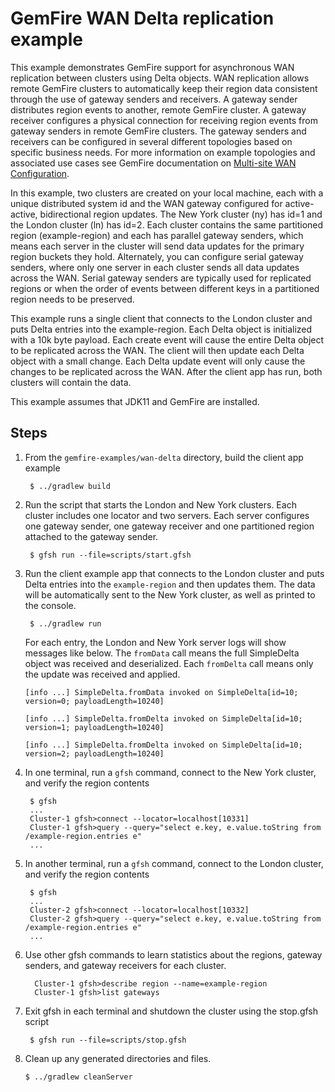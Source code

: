 <!--
  ~ Copyright (c) VMware, Inc. 2023. All rights reserved.
  -->

# GemFire WAN Delta replication example

This example demonstrates GemFire support for asynchronous WAN 
replication between clusters using Delta objects.  WAN replication allows
remote GemFire clusters to automatically keep their region data consistent
through the use of gateway senders and receivers. A gateway sender distributes 
region events to another, remote GemFire cluster. A gateway receiver 
configures a physical connection for receiving region events from 
gateway senders in remote GemFire clusters. The gateway senders and 
receivers can be configured in several different topologies based on 
specific business needs. For more information on example topologies 
and associated use cases see GemFire documentation on 
[Multi-site WAN Configuration](https://docs.vmware.com/en/VMware-GemFire/10.0/gf/topologies_and_comm-multi_site_configuration-chapter_overview.html).

In this example, two clusters are created on your local machine, each
with a unique distributed system id and the WAN gateway configured
for active-active, bidirectional region updates. The New York cluster (ny) 
has id=1 and the London cluster (ln) has id=2. Each cluster contains the same 
partitioned region (example-region) and each has parallel gateway senders, 
which means each server in the cluster will send data updates for 
the primary region buckets they hold.  Alternately, you can configure 
serial gateway senders, where only one server in each cluster sends all data 
updates across the WAN. Serial gateway senders are typically used for 
replicated regions or when the order of events between different keys in
a partitioned region needs to be preserved.

This example runs a single client that connects to the London cluster and 
puts Delta entries into the example-region.  Each Delta object is initialized 
with a 10k byte payload.  Each create event will cause the entire Delta 
object to be replicated across the WAN.  The client will then update each 
Delta object with a small change.  Each Delta update event will only cause 
the changes to be replicated across the WAN.  After the client app has run, 
both clusters will contain the data.

This example assumes that JDK11 and GemFire are installed.

## Steps

1. From the `gemfire-examples/wan-delta` directory, build the client app example 

        $ ../gradlew build

2. Run the script that starts the London and New York clusters.  Each cluster includes one locator
   and two servers.  Each server configures one gateway sender, one gateway receiver and one
   partitioned region attached to the gateway sender.

        $ gfsh run --file=scripts/start.gfsh

6. Run the client example app that connects to the London cluster and puts Delta entries 
   into the `example-region` and then updates them. The data will be automatically sent to
   the New York cluster, as well as printed to the console.

        $ ../gradlew run

   For each entry, the London and New York server logs will show messages like below. 
   The `fromData` call means the full SimpleDelta object was received and deserialized.
   Each `fromDelta` call means only the update was received and applied.

   ```
   [info ...] SimpleDelta.fromData invoked on SimpleDelta[id=10; version=0; payloadLength=10240]
   
   [info ...] SimpleDelta.fromDelta invoked on SimpleDelta[id=10; version=1; payloadLength=10240]
   
   [info ...] SimpleDelta.fromDelta invoked on SimpleDelta[id=10; version=2; payloadLength=10240]
   ```

7. In one terminal, run a `gfsh` command, connect to the New York cluster, and verify
   the region contents

        $ gfsh
        ...
        Cluster-1 gfsh>connect --locator=localhost[10331]
        Cluster-1 gfsh>query --query="select e.key, e.value.toString from /example-region.entries e"
        ...

8. In another terminal, run a `gfsh` command, connect to the London cluster, and verify
   the region contents

        $ gfsh
        ...
        Cluster-2 gfsh>connect --locator=localhost[10332]
        Cluster-2 gfsh>query --query="select e.key, e.value.toString from /example-region.entries e"
        ...

9. Use other gfsh commands to learn statistics about the regions, gateway senders,
    and gateway receivers for each cluster.

         Cluster-1 gfsh>describe region --name=example-region
         Cluster-1 gfsh>list gateways

10. Exit gfsh in each terminal and shutdown the cluster using the stop.gfsh script
 
         $ gfsh run --file=scripts/stop.gfsh

11. Clean up any generated directories and files.

        $ ../gradlew cleanServer

